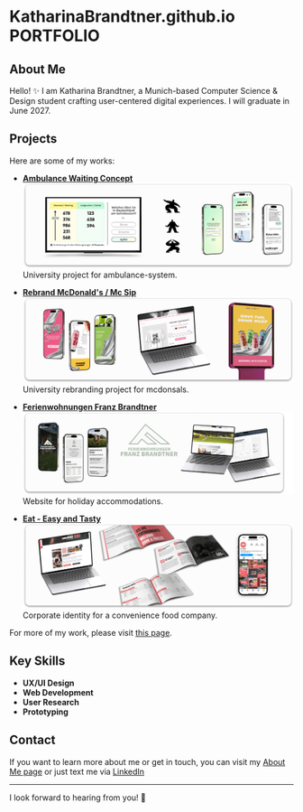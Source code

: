 # KatharinaBrandtner.github.io PORTFOLIO

## About Me

Hello! ✨ I am Katharina Brandtner, a Munich-based Computer Science & Design student crafting user-centered digital experiences. I will graduate in June 2027.

## Projects

Here are some of my works:

- **[Ambulance Waiting Concept](project_ambulance.html)**  
  ![Ambulance Project](images/readme/ambulance.png)  
  University project for ambulance-system.

- **[Rebrand McDonald's / Mc Sip](project_mcsip.html)**  
  ![McSip Project](images/readme/mcsip.png)  
  University rebranding project for mcdonsals.

- **[Ferienwohnungen Franz Brandtner](project_fewo.html)**  
  ![Accommodation Project](images/readme/fewo.png)  
  Website for holiday accommodations.

- **[Eat - Easy and Tasty](project_eat.html)**  
  ![Eat Project](images/readme/eat.png)  
  Corporate identity for a convenience food company.

For more of my work, please visit [this page](all_projects.html).

## Key Skills

- **UX/UI Design**
- **Web Development**
- **User  Research**
- **Prototyping**

## Contact

If you want to learn more about me or get in touch, you can visit my [About Me page](about_me.html) or just text me via [LinkedIn](https://www.linkedin.com/in/katharina-brandtner-1548b4311/) 

---

I look forward to hearing from you! 🎀